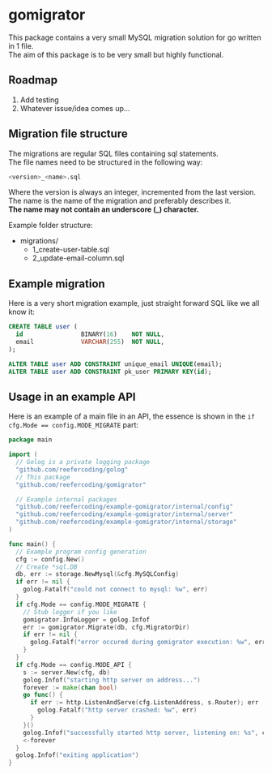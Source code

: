 # gomigrator
This package contains a very small MySQL migration solution for go written in 1 file.  
The aim of this package is to be very small but highly functional.

## Roadmap
  1. Add testing
  1. Whatever issue/idea comes up...

## Migration file structure
The migrations are regular SQL files containing sql statements.  
The file names need to be structured in the following way:
```bash
<version>_<name>.sql
```
Where the version is always an integer, incremented from the last version.  
The name is the name of the migration and preferably describes it.  
**The name may not contain an underscore (_) character.**

Example folder structure: 
- migrations/
  - 1_create-user-table.sql
  - 2_update-email-column.sql

## Example migration
Here is a very short migration example, just straight forward SQL like we all know it:
```sql
CREATE TABLE user (
  id                BINARY(16)    NOT NULL,
  email             VARCHAR(255)  NOT NULL,
);

ALTER TABLE user ADD CONSTRAINT unique_email UNIQUE(email);
ALTER TABLE user ADD CONSTRAINT pk_user PRIMARY KEY(id);
```

## Usage in an example API
Here is an example of a main file in an API, the essence is shown in the `if cfg.Mode == config.MODE_MIGRATE` part:
```go
package main

import (
  // Golog is a private logging package
  "github.com/reefercoding/golog"
  // This package
  "github.com/reefercoding/gomigrator"

  // Example internal packages
  "github.com/reefercoding/example-gomigrator/internal/config"
  "github.com/reefercoding/example-gomigrator/internal/server"
  "github.com/reefercoding/example-gomigrator/internal/storage"
)

func main() {
  // Example program config generation
  cfg := config.New()
  // Create *sql.DB
  db, err := storage.NewMysql(&cfg.MySQLConfig)
  if err != nil {
    golog.Fatalf("could not connect to mysql: %w", err)
  }
  if cfg.Mode == config.MODE_MIGRATE {
    // Stub logger if you like
    gomigrator.InfoLogger = golog.Infof
    err := gomigrator.Migrate(db, cfg.MigratorDir)
    if err != nil {
      golog.Fatalf("error occured during gomigrator execution: %w", err)
    }
  }
  if cfg.Mode == config.MODE_API {
    s := server.New(cfg, db)
    golog.Infof("starting http server on address...")
    forever := make(chan bool)
    go func() {
      if err := http.ListenAndServe(cfg.ListenAddress, s.Router); err != nil {
        golog.Fatalf("http server crashed: %w", err)
      }
    }()
    golog.Infof("successfully started http server, listening on: %s", cfg.ListenAddress)
    <-forever
  }
  golog.Infof("exiting application")
}
```